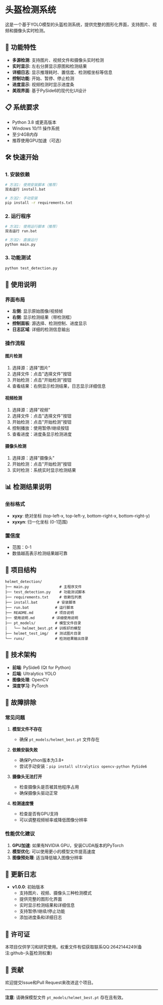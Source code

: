 # 头盔检测系统

这是一个基于YOLO模型的头盔检测系统，提供完整的图形化界面，支持图片、视频和摄像头实时检测。

## 🚀 功能特性

- **多源检测**: 支持图片、视频文件和摄像头实时检测
- **实时显示**: 左右分屏显示原图和检测结果
- **详细日志**: 显示推理耗时、置信度、检测框坐标等信息
- **控制功能**: 开始、暂停、停止检测
- **进度显示**: 视频检测时显示进度条
- **美观界面**: 基于PySide6的现代化UI设计

## 📋 系统要求

- Python 3.8 或更高版本
- Windows 10/11 操作系统
- 至少4GB内存
- 推荐使用GPU加速（可选）

## 🛠️ 快速开始

### 1. 安装依赖
```bash
# 方法1: 使用安装脚本（推荐）
双击运行 install.bat

# 方法2: 手动安装
pip install -r requirements.txt
```

### 2. 运行程序
```bash
# 方法1: 使用运行脚本（推荐）
双击运行 run.bat

# 方法2: 直接运行
python main.py
```

### 3. 功能测试
```bash
python test_detection.py
```

## 🎯 使用说明

### 界面布局
- **左侧**: 显示原始图像/视频帧
- **右侧**: 显示检测结果（带检测框）
- **控制面板**: 源选择、检测控制、进度显示
- **日志区域**: 详细的检测信息输出

### 操作流程

#### 图片检测
1. 选择源：选择"图片"
2. 选择文件：点击"选择文件"按钮
3. 开始检测：点击"开始检测"按钮
4. 查看结果：右侧显示检测结果，日志显示详细信息

#### 视频检测
1. 选择源：选择"视频"
2. 选择文件：点击"选择文件"按钮
3. 开始检测：点击"开始检测"按钮
4. 控制播放：使用暂停/继续按钮
5. 查看进度：进度条显示检测进度

#### 摄像头检测
1. 选择源：选择"摄像头"
2. 开始检测：点击"开始检测"按钮
3. 实时检测：系统实时显示检测结果

## 📊 检测结果说明

### 坐标格式
- **xyxy**: 绝对坐标 (top-left-x, top-left-y, bottom-right-x, bottom-right-y)
- **xyxyn**: 归一化坐标 (0-1范围)

### 置信度
- 范围：0-1
- 数值越高表示检测结果越可靠

## 📁 项目结构

```
helmet_detection/
├── main.py              # 主程序文件
├── test_detection.py    # 功能测试脚本
├── requirements.txt     # 依赖包列表
├── install.bat         # 安装脚本
├── run.bat            # 运行脚本
├── README.md          # 项目说明
├── 使用说明.md        # 详细使用说明
├── pt_models/         # 模型文件目录
│   └── helmet_best.pt # 训练好的模型
├── helmet_test_img/   # 测试图片目录
└── runs/              # 检测结果输出目录
```

## 🔧 技术架构

- **前端**: PySide6 (Qt for Python)
- **后端**: Ultralytics YOLO
- **图像处理**: OpenCV
- **深度学习**: PyTorch

## 🐛 故障排除

### 常见问题

1. **模型文件不存在**
   - 确保 `pt_models/helmet_best.pt` 文件存在

2. **依赖安装失败**
   - 确保Python版本为3.8+
   - 尝试手动安装：`pip install ultralytics opencv-python PySide6`

3. **摄像头无法打开**
   - 检查摄像头是否被其他程序占用
   - 确保摄像头驱动正常

4. **检测速度慢**
   - 检查是否有GPU支持
   - 可以调整视频帧率或降低图像分辨率

### 性能优化建议

1. **GPU加速**: 如果有NVIDIA GPU，安装CUDA版本的PyTorch
2. **模型优化**: 可以使用更小的模型文件提高速度
3. **图像预处理**: 适当降低输入图像分辨率

## 📝 更新日志

- **v1.0.0**: 初始版本
  - 支持图片、视频、摄像头三种检测模式
  - 提供完整的图形化界面
  - 实时显示检测结果和详细信息
  - 支持暂停/继续/停止功能
  - 添加进度条和详细日志

## 📄 许可证

本项目仅供学习和研究使用。权重文件有偿获取联系QQ:2642144249(备注:github-头盔检测权重)

## 🤝 贡献

欢迎提交Issue和Pull Request来改进这个项目。

---

**注意**: 请确保模型文件 `pt_models/helmet_best.pt` 存在且有效。